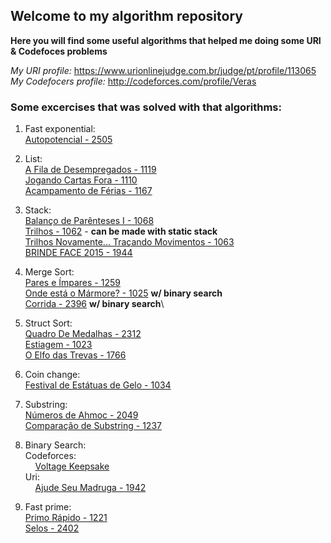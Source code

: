 ## Welcome to my algorithm repository

**Here you will find some useful algorithms that helped me doing some URI & Codefoces problems**

_My URI profile:_
https://www.urionlinejudge.com.br/judge/pt/profile/113065 \
_My Codefocers profile:_
http://codeforces.com/profile/Veras

### Some excercises that was solved with that algorithms:
1. Fast exponential:\
  [Autopotencial - 2505](https://www.urionlinejudge.com.br/judge/pt/problems/view/2505)

1. List:\
  [A Fila de Desempregados - 1119](https://www.urionlinejudge.com.br/judge/pt/problems/view/1119)\
  [Jogando Cartas Fora - 1110](https://www.urionlinejudge.com.br/judge/pt/problems/view/1110)\
  [Acampamento de Férias - 1167](https://www.urionlinejudge.com.br/judge/pt/problems/view/1167)

1. Stack:\
  [Balanço de Parênteses I - 1068](https://www.urionlinejudge.com.br/judge/pt/problems/view/1068)\
  [Trilhos - 1062](https://www.urionlinejudge.com.br/judge/pt/problems/view/1062) - **can be made with static stack**\
  [Trilhos Novamente... Traçando Movimentos - 1063](https://www.urionlinejudge.com.br/judge/pt/problems/view/1063)\
  [BRINDE FACE 2015 - 1944](https://www.urionlinejudge.com.br/judge/pt/problems/view/1944)
  
1. Merge Sort:\
  [Pares e Ímpares - 1259](https://www.urionlinejudge.com.br/judge/pt/problems/view/1259)\
  [Onde está o Mármore? - 1025](https://www.urionlinejudge.com.br/judge/pt/problems/view/1025) **w/ binary search**\
  [Corrida - 2396](https://www.urionlinejudge.com.br/judge/pt/problems/view/2396) **w/ binary search**\
  
 
1. Struct Sort:\
  [Quadro De Medalhas - 2312](https://www.urionlinejudge.com.br/judge/pt/problems/view/2312)\
  [Estiagem - 1023](https://www.urionlinejudge.com.br/judge/pt/problems/view/1023)\
  [O Elfo das Trevas - 1766](https://www.urionlinejudge.com.br/judge/pt/problems/view/1766)
 
1. Coin change:\
  [Festival de Estátuas de Gelo - 1034](https://www.urionlinejudge.com.br/judge/pt/problems/view/1034)

1. Substring:\
  [Números de Ahmoc - 2049](https://www.urionlinejudge.com.br/judge/pt/problems/view/2049)\
  [Comparação de Substring - 1237](https://www.urionlinejudge.com.br/judge/pt/problems/view/1237)

1. Binary Search:\
      Codeforces:        
      &nbsp;&nbsp;&nbsp;&nbsp;[Voltage Keepsake](http://codeforces.com/contest/801/problem/C)\
      Uri:\
      &nbsp;&nbsp;&nbsp;&nbsp;[Ajude Seu Madruga - 1942](https://www.urionlinejudge.com.br/judge/pt/problems/view/1912)  

1. Fast prime:\
  [Primo Rápido - 1221](https://www.urionlinejudge.com.br/judge/pt/problems/view/1221)\
  [Selos - 2402](https://www.urionlinejudge.com.br/judge/pt/problems/view/2402)
